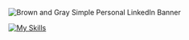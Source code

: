 ![Brown and Gray Simple Personal LinkedIn Banner](https://github.com/sid-siddhartha/sid-siddhartha/assets/96170086/f5b6342f-d61d-4140-b838-b173f66eaa76)

[![My Skills](https://skillicons.dev/icons?i=html,css,mysql)](https://skillicons.dev)
